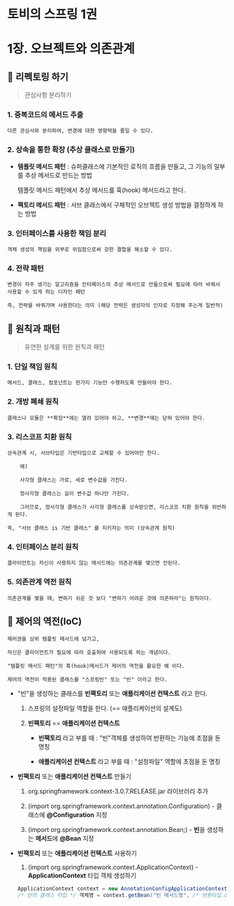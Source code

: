 # 토비의 스프링 1권

# 1장. 오브젝트와 의존관계

## 🐫 리펙토링 하기

> 관심사항 분리하기
	
### 1. 중복코드의 메서드 추출
            
    다른 관심사와 분리하여, 변경에 대한 영향력을 줄일 수 있다.
            

### 2. 상속을 통한 확장 (추상 클래스로 만들기)
            
* **템플릿 메서드 패턴** : 슈퍼클래스에 기본적인 로직의 흐름을 만들고, 그 기능의 일부를 추상 메서드로 만드는 방법

    템플릿 메서드 패턴에서 추상 메서드를 훅(hook) 메서드라고 한다.
            
* **팩토리 메서드 패턴** : 서브 클래스에서 구체적인 오브젝트 생성 방법을 결정하게 하는 방법


### 3. 인터페이스를 사용한 책임 분리

    객체 생성의 책임을 외부로 위임함으로써 강한 결합을 해소할 수 있다.


### 4. 전략 패턴

    변경이 자주 생기는 알고리즘을 인터페이스의 추상 메서드로 만듦으로써 필요에 따라 바꿔서 사용할 수 있게 하는 디자인 패턴

    즉, 전략을 바꿔가며 사용한다는 의미 (해당 전략은 생성자의 인자로 지정해 주는게 일반적)


## 🐫 원칙과 패턴

> 유연한 설계를 위한 원칙과 패턴

### 1. 단일 책임 원칙

    메서드, 클래스, 컴포넌트는 한가지 기능만 수행하도록 만들어야 한다.


### 2. 개방 폐쇄 원칙

    클래스나 모듈은 **확장**에는 열려 있어야 하고, **변경**에는 닫혀 있어야 한다.


### 3. 리스코프 치환 원칙

    상속관계 시, 서브타입은 기반타입으로 교체할 수 있어야만 한다.

        예) 
        
        사각형 클래스는 가로, 세로 변수값을 가진다.

        정사각형 클래스는 길이 변수값 하나만 가진다.

        그러므로, 정사각형 클래스가 사각형 클래스를 상속받으면, 리스코프 치환 원칙을 위반하게 된다.

    즉, "서브 클래스 is 기반 클래스" 를 지키자는 의미 (상속관계 원칙)


### 4. 인터페이스 분리 원칙

    클라이언트는 자신이 사용하지 않는 메서드에는 의존관계를 맺으면 안된다.


### 5. 의존관계 역전 원칙

    의존관계를 맺을 때, 변하기 쉬운 것 보다 "변하기 어려운 것에 의존하라"는 원칙이다. 


## 🐫 제어의 역전(IoC)

    제어권을 상위 템플릿 메서드에 넘기고, 

    자신은 클라이언트가 필요에 따라 호출하여 사용되도록 하는 개념이다.

    "템플릿 메서드 패턴"의 훅(hook)메서드가 제어의 역전을 활요한 예 이다.

    제어의 역전이 적용된 클래스를 "스프링빈" 또는 "빈" 이라고 한다.

* "빈"을 생성하는 클래스를 **빈팩토리** 또는 **애플리케이션 컨텍스트** 라고 한다.

    1. 스프링의 설정파일 역할을 한다. (== 애플리케이션의 설계도)

    1. **빈팩토리** == **애플리케이션 컨텍스트**

        * **빈팩토리** 라고 부를 때 : "빈"객체를 생성하여 반환하는 기능에 초점을 둔 명칭

        * **애플리케이션 컨텍스트** 라고 부를 때 : "설정파일" 역할에 초점을 둔 명칭

* **빈팩토리** 또는 **애플리케이션 컨텍스트** 만들기

    1. org.springframework.context-3.0.7.RELEASE.jar 라이브러리 추가

    1. (import org.springframework.context.annotation.Configuration) - 클래스에 **@Configuration** 지정

    1. (import org.springframework.context.annotation.Bean;) - **빈**을 생성하는 **메서드**에 **@Bean** 지정

* **빈팩토리** 또는 **애플리케이션 컨텍스트** 사용하기
    
    1. (import org.springframework.context.ApplicationContext) - **ApplicationContext** 타입 객체 생성하기

    ```java
    ApplicationContext context = new AnnotationConfigApplicationContext(/* 빈팩토리_클래스명.class */);
    /* 빈의 클래스 타입 */ 객체명 = context.getBean("빈 메서드명", /* 반환타입.class */);
    ```